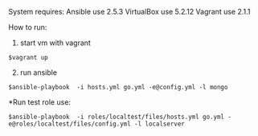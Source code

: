 System requires:
Ansible use 2.5.3
VirtualBox use 5.2.12
Vagrant use 2.1.1

How to run: 
1. start vm with vagrant
```
$vagrant up
```
2. run ansible
```
$ansible-playbook  -i hosts.yml go.yml -e@config.yml -l mongo
```

*Run test role use:
```
$ansible-playbook  -i roles/localtest/files/hosts.yml go.yml -e@roles/localtest/files/config.yml -l localserver
```